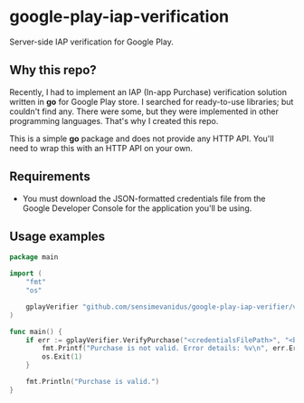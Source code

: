 # google-play-iap-verification
Server-side IAP verification for Google Play.

## Why this repo?

Recently, I had to implement an IAP (In-app Purchase) verification solution written in **go** for Google Play store. I searched for ready-to-use libraries; but couldn't find any. There were some, but they were implemented in other programming languages. That's why I created this repo.

This is a simple **go** package and does not provide any HTTP API. You'll need to wrap this with an HTTP API on your own.

## Requirements

* You must download the JSON-formatted credentials file from the Google Developer Console for the application you'll be using.

## Usage examples

```go
package main

import (
	"fmt"
	"os"

	gplayVerifier "github.com/sensimevanidus/google-play-iap-verifier/verifier"
)

func main() {
	if err := gplayVerifier.VerifyPurchase("<credentialsFilePath>", "<bundleID>", "<productID>", "<purchaseToken>"); err != nil {
		fmt.Printf("Purchase is not valid. Error details: %v\n", err.Error())
		os.Exit(1)
	}

	fmt.Println("Purchase is valid.")
}
```
